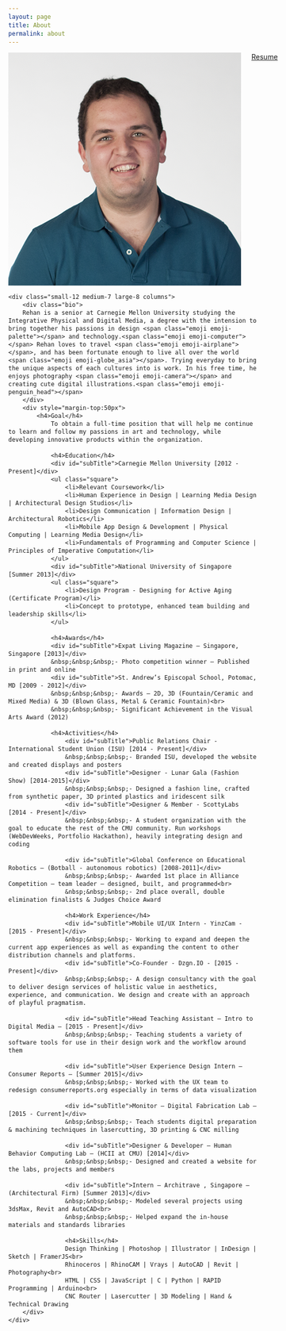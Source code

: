 ```yaml
---
layout: page
title: About
permalink: about
---
```

<div class="row">
    <div class="small-12 medium-4 large-3 columns"> 
        <img src="img/rehan.png" style="width:100%">
        <!--<div class="row">
            <div class="small-5 socialButton">Social</div>
            <div class="small-5 socialButton">Social</div>
            <div class="small-5 socialButton">Social</div>
            <div class="small-5 socialButton">Social</div>
            <div class="small-5 socialButton">Social</div>
            <div class="small-5 socialButton">Social</div>
        </div>-->
        <a target="_blank" href="img/resume.pdf">
            <div id="resumeButton">Resume</div>
        </a>
    </div>
    
    <div class="small-12 medium-7 large-8 columns">
        <div class="bio">
        Rehan is a senior at Carnegie Mellon University studying the Integrative Physical and Digital Media, a degree with the intension to bring together his passions in design <span class="emoji emoji-palette"></span> and technology.<span class="emoji emoji-computer"></span> Rehan loves to travel <span class="emoji emoji-airplane"></span>, and has been fortunate enough to live all over the world <span class="emoji emoji-globe_asia"></span>. Trying everyday to bring the unique aspects of each cultures into is work. In his free time, he enjoys photography <span class="emoji emoji-camera"></span> and creating cute digital illustrations.<span class="emoji emoji-penguin_head"></span>
        </div>
        <div style="margin-top:50px">
            <h4>Goal</h4>
                To obtain a full-time position that will help me continue to learn and follow my passions in art and technology, while developing innovative products within the organization.

                <h4>Education</h4>
                <div id="subTitle">Carnegie Mellon University [2012 - Present]</div>
                <ul class="square">
                    <li>Relevant Coursework</li>
                    <li>Human Experience in Design | Learning Media Design | Architectural Design Studios</li>
                    <li>Design Communication | Information Design | Architectural Robotics</li>
                    <li>Mobile App Design & Development | Physical Computing | Learning Media Design</li>
                    <li>Fundamentals of Programming and Computer Science | Principles of Imperative Computation</li>
                </ul>
                <div id="subTitle">National University of Singapore [Summer 2013]</div>
                <ul class="square">
                    <li>Design Program - Designing for Active Aging (Certificate Program)</li>
                    <li>Concept to prototype, enhanced team building and leadership skills</li>
                </ul>

                <h4>Awards</h4>
                <div id="subTitle">Expat Living Magazine – Singapore, Singapore [2013]</div>
                &nbsp;&nbsp;&nbsp;- Photo competition winner – Published in print and online
                <div id="subTitle">St. Andrew’s Episcopal School, Potomac, MD [2009 - 2012]</div>
                &nbsp;&nbsp;&nbsp;- Awards – 2D, 3D (Fountain/Ceramic and Mixed Media) & 3D (Blown Glass, Metal & Ceramic Fountain)<br>
                &nbsp;&nbsp;&nbsp;- Significant Achievement in the Visual Arts Award (2012)

                <h4>Activities</h4>
                    <div id="subTitle">Public Relations Chair - International Student Union (ISU) [2014 - Present]</div>
                    &nbsp;&nbsp;&nbsp;- Branded ISU, developed the website and created displays and posters
                    <div id="subTitle">Designer - Lunar Gala (Fashion Show) [2014-2015]</div>
                    &nbsp;&nbsp;&nbsp;- Designed a fashion line, crafted from synthetic paper, 3D printed plastics and iridescent silk
                    <div id="subTitle">Designer & Member - ScottyLabs [2014 - Present]</div>
                    &nbsp;&nbsp;&nbsp;- A student organization with the goal to educate the rest of the CMU community. Run workshops (WebDevWeeks, Portfolio Hackathon), heavily integrating design and coding

                    <div id="subTitle">Global Conference on Educational Robotics – (Botball - autonomous robotics) [2008-2011]</div>
                    &nbsp;&nbsp;&nbsp;- Awarded 1st place in Alliance Competition – team leader — designed, built, and programmed<br> 
                    &nbsp;&nbsp;&nbsp;- 2nd place overall, double elimination finalists & Judges Choice Award

                    <h4>Work Experience</h4>
                    <div id="subTitle">Mobile UI/UX Intern - YinzCam - [2015 - Present]</div>
                    &nbsp;&nbsp;&nbsp;- Working to expand and deepen the current app experiences as well as expanding the content to other distribution channels and platforms.
                    <div id="subTitle">Co-Founder - Dzgn.IO - [2015 - Present]</div>
                    &nbsp;&nbsp;&nbsp;- A design consultancy with the goal to deliver design services of holistic value in aesthetics, experience, and communication. We design and create with an approach of playful pragmatism.
                    
                    <div id="subTitle">Head Teaching Assistant – Intro to Digital Media – [2015 - Present]</div>
                    &nbsp;&nbsp;&nbsp;- Teaching students a variety of software tools for use in their design work and the workflow around them
                    
                    <div id="subTitle">User Experience Design Intern – Consumer Reports – [Summer 2015]</div>
                    &nbsp;&nbsp;&nbsp;- Worked with the UX team to redesign consumerreports.org especially in terms of data visualization
                    
                    <div id="subTitle">Monitor – Digital Fabrication Lab – [2015 - Current]</div>
                    &nbsp;&nbsp;&nbsp;- Teach students digital preparation & machining techniques in lasercutting, 3D printing & CNC milling
                    
                    <div id="subTitle">Designer & Developer – Human Behavior Computing Lab – (HCII at CMU) [2014]</div>
                    &nbsp;&nbsp;&nbsp;- Designed and created a website for the labs, projects and members
                    
                    <div id="subTitle">Intern – Architrave , Singapore –(Architectural Firm) [Summer 2013]</div>
                    &nbsp;&nbsp;&nbsp;- Modeled several projects using 3dsMax, Revit and AutoCAD<br>
                    &nbsp;&nbsp;&nbsp;- Helped expand the in-house materials and standards libraries

                    <h4>Skills</h4>
                    Design Thinking | Photoshop | Illustrator | InDesign | Sketch | FramerJS<br>
                    Rhinoceros | RhinoCAM | Vrays | AutoCAD | Revit | Photography<br> 
                    HTML | CSS | JavaScript | C | Python | RAPID Programming | Arduino<br>
                    CNC Router | Lasercutter | 3D Modeling | Hand & Technical Drawing
        </div>
    </div>
</div>

